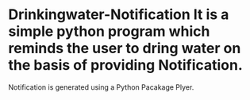 # Drinkingwater-Notification It is a simple python program which reminds the user to dring water on the basis of providing Notification.
Notification is generated using a Python Pacakage Plyer.
